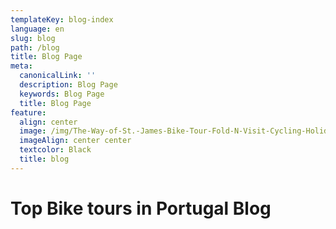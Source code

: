 ```yaml
---
templateKey: blog-index
language: en
slug: blog
path: /blog
title: Blog Page
meta:
  canonicalLink: ''
  description: Blog Page
  keywords: Blog Page
  title: Blog Page
feature:
  align: center
  image: /img/The-Way-of-St.-James-Bike-Tour-Fold-N-Visit-Cycling-Holidays-1866.jpg
  imageAlign: center center
  textcolor: Black
  title: blog
---
```

# Top Bike tours in Portugal Blog
